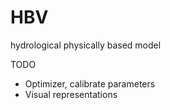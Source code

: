 # HBV
hydrological physically based model

TODO
- Optimizer, calibrate parameters
- Visual representations

